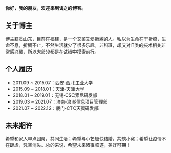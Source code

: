 **你好，我的朋友，欢迎来到诲之的博客。**

## 关于博主

博主籍贯山东，目前在福建，是一个又菜又爱折腾的人。私以为生命在于折腾，生命不息，折腾不止，不然生活就少了很多乐趣。非科班，却又对IT类的技术相关非常感兴趣，所以大部分都是在试错中摸索前行。

## 个人履历

- 2011.09 ~ 2015.07：西安-西北工业大学
- 2015.09 ~ 2018.01：天津-天津大学
- 2018.01 ~ 2019.01：无锡-CSC索尼研发部
- 2019.03 ~ 2021.07：济南-浪潮信息项目管理部
- 2021.07 ~ 2022.12：厦门-CTC天翼研发部

## 未来期许

希望和家人早点团聚，共同生活；希望与小艺赶快结婚，共筑小窝；希望让疫情不在肆虐，凭空消失。总的来说，希望未来诸事顺遂，美好可期！
